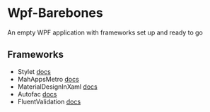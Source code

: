 # Wpf-Barebones
An empty WPF application with frameworks set up and ready to go

## Frameworks
* Stylet [docs](https://github.com/canton7/Stylet/wiki)
* MahAppsMetro [docs](http://mahapps.com/)
* MaterialDesignInXaml [docs](https://github.com/ButchersBoy/MaterialDesignInXamlToolkit/wiki)
* Autofac [docs](http://autofac.readthedocs.org/en/latest/)
* FluentValidation [docs](https://github.com/JeremySkinner/FluentValidation/wiki/a.-Index)

